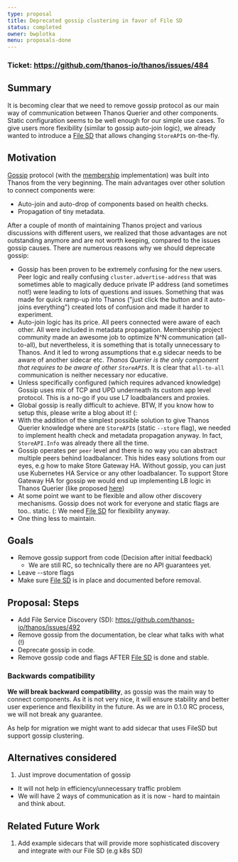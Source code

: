```yaml
---
type: proposal
title: Deprecated gossip clustering in favor of File SD
status: completed
owner: bwplotka
menu: proposals-done
---
```


### Ticket: https://github.com/thanos-io/thanos/issues/484

## Summary

It is becoming clear that we need to remove gossip protocol as our main way of communication between Thanos Querier and other components. Static configuration seems to be well enough for our simple use cases. To give users more flexibility (similar to gossip auto-join logic), we already wanted to introduce a [File SD](https://github.com/thanos-io/thanos/issues/492) that allows changing `StoreAPI`s on-the-fly.

## Motivation

[Gossip](https://en.wikipedia.org/wiki/Gossip_protocol) protocol (with the [membership](https://github.com/hashicorp/memberlist) implementation) was built into Thanos from the very beginning. The main advantages over other solution to connect components were:

* Auto-join and auto-drop of components based on health checks.
* Propagation of tiny metadata.

After a couple of month of maintaining Thanos project and various discussions with different users, we realized that those advantages are not outstanding anymore and are not worth keeping, compared to the issues gossip causes. There are numerous reasons why we should deprecate gossip:

* Gossip has been proven to be extremely confusing for the new users. Peer logic and really confusing `cluster.advertise-address` that was sometimes able to magically deduce private IP address (and sometimes not!) were leading to lots of questions and issues. Something that was made for quick ramp-up into Thanos ("just click the button and it auto-joins everything") created lots of confusion and made it harder to experiment.
* Auto-join logic has its price. All peers connected were aware of each other. All were included in metadata propagation. Membership project community made an awesome job to optimize N^N communication (all-to-all), but nevertheless, it is something that is totally unnecessary to Thanos. And it led to wrong assumptions that e.g sidecar needs to be aware of another sidecar etc. *Thanos Querier is the only component that requires to be aware of other `StoreAPI`s*. It is clear that `all-to-all` communication is neither necessary nor educative.
* Unless specifically configured (which requires advanced knowledge) Gossip uses mix of TCP and UPD underneath its custom app level protocol. This is a no-go if you use L7 loadbalancers and proxies.
* Global gossip is really difficult to achieve. BTW, If you know how to setup this, please write a blog about it! (:
* With the addition of the simplest possible solution to give Thanos Querier knowledge where are `StoreAPI`s (static `--store` flag), we needed to implement health check and metadata propagation anyway. In fact, `StoreAPI.Info` was already there all the time.
* Gossip operates per `peer` level and there is no way you can abstract multiple peers behind loadbalancer. This hides easy solutions from our eyes, e.g how to make Store Gateway HA. Without gossip, you can just use Kubernetes HA Service or any other loadbalancer. To support Store Gateway HA for gossip we would end up implementing LB logic in Thanos Querier (like proposed [here](https://github.com/thanos-io/thanos/pull/404))
* At some point we want to be flexible and allow other discovery mechanisms. Gossip does not work for everyone and static flags are too.. static. (: We need [File SD](https://github.com/thanos-io/thanos/issues/492) for flexibility anyway.
* One thing less to maintain.

## Goals

* Remove gossip support from code (Decision after initial feedback)
  * We are still RC, so technically there are no API guarantees yet.
* Leave --store flags
* Make sure [File SD](https://github.com/thanos-io/thanos/issues/492) is in place and documented before removal.

## Proposal: Steps

* Add File Service Discovery (SD): https://github.com/thanos-io/thanos/issues/492
* Remove gossip from the documentation, be clear what talks with what (!)
* Deprecate gossip in code.
* Remove gossip code and flags AFTER [File SD](https://github.com/thanos-io/thanos/issues/492) is done and stable.

### Backwards compatibility

**We will break backward compatibility**, as gossip was the main way to connect components. As it is not very nice, it will ensure stability and better user experience and flexibility in the future. As we are in 0.1.0 RC process, we will not break any guarantee.

As help for migration we might want to add sidecar that uses FileSD but support gossip clustering.

## Alternatives considered

1. Just improve documentation of gossip

* It will not help in efficiency/unnecessary traffic problem
* We will have 2 ways of communication as it is now - hard to maintain and think about.

## Related Future Work

1. Add example sidecars that will provide more sophisticated discovery and integrate with our File SD (e.g k8s SD)
